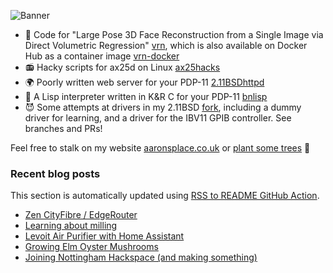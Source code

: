 ![Banner](https://pbs.twimg.com/profile_banners/2952300430/1611758111/1500x500)

- 🤡 Code for "Large Pose 3D Face Reconstruction from a Single Image
  via Direct Volumetric Regression"
  [vrn](https://github.com/AaronJackson/vrn), which is also available
  on Docker Hub as a container image
  [vrn-docker](https://github.com/AaronJackson/vrn-docker)
- 📻 Hacky scripts for ax25d on Linux
  [ax25hacks](https://github.com/AaronJackson/ax25hacks)
- 🌍 Poorly written web server for your PDP-11
  [2.11BSDhttpd](https://github.com/AaronJackson/2.11BSDhttpd)
- 🐍 A Lisp interpreter written in K&R C for your PDP-11
  [bnlisp](https://github.com/AaronJackson/bnlisp)
- 😈 Some attempts at drivers in my 2.11BSD
  [fork](https://github.com/AaronJackson/2.11BSD), including a dummy
  driver for learning, and a driver for the IBV11 GPIB controller. See
  branches and PRs!

Feel free to stalk on my website [aaronsplace.co.uk](http://aaronsplace.co.uk) or [plant some trees](https://ecologi.com/aaronjackson?r=60ba3335dc24a022bb3f46dc) 🌳


### Recent blog posts

This section is automatically updated using [RSS to README GitHub Action](https://github.com/JasonEtco/rss-to-readme).

<!--START_SECTION:feed-->
* [Zen CityFibre &#x2F; EdgeRouter](http:&#x2F;&#x2F;aaronsplace.co.uk&#x2F;blog&#x2F;2022-08-18-zen-cityfibre-fttp.html)
* [Learning about milling](http:&#x2F;&#x2F;aaronsplace.co.uk&#x2F;blog&#x2F;2022-08-14-milling.html)
* [Levoit Air Purifier with Home Assistant](http:&#x2F;&#x2F;aaronsplace.co.uk&#x2F;blog&#x2F;2022-08-09-levoit-air-purifier-esphome-home-assistant.html)
* [Growing Elm Oyster Mushrooms](http:&#x2F;&#x2F;aaronsplace.co.uk&#x2F;blog&#x2F;2022-07-28-growing-mushrooms.html)
* [Joining Nottingham Hackspace (and making something)](http:&#x2F;&#x2F;aaronsplace.co.uk&#x2F;blog&#x2F;2022-06-11-joining-nottingham-hackspace.html)
<!--END_SECTION:feed-->
